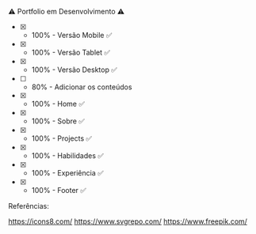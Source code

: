 ⚠️ Portfolio em Desenvolvimento ⚠️

- [x] - 100% - Versão Mobile ✅
- [x] - 100% - Versão Tablet ✅
- [x] - 100% - Versão Desktop ✅
- [ ] - 80% - Adicionar os conteúdos

- [x] - 100% - Home ✅
- [x] - 100% - Sobre ✅
- [x] - 100% - Projects ✅
- [x] - 100% - Habilidades ✅
- [x] - 100% - Experiência ✅
- [x] - 100% - Footer ✅

Referências:

https://icons8.com/
https://www.svgrepo.com/
https://www.freepik.com/
